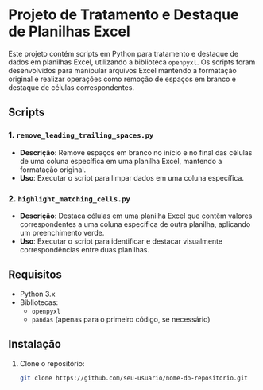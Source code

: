 # Projeto de Tratamento e Destaque de Planilhas Excel

Este projeto contém scripts em Python para tratamento e destaque de dados em planilhas Excel, utilizando a biblioteca `openpyxl`. Os scripts foram desenvolvidos para manipular arquivos Excel mantendo a formatação original e realizar operações como remoção de espaços em branco e destaque de células correspondentes.

## Scripts

### 1. `remove_leading_trailing_spaces.py`
- **Descrição**: Remove espaços em branco no início e no final das células de uma coluna específica em uma planilha Excel, mantendo a formatação original.
- **Uso**: Executar o script para limpar dados em uma coluna específica.

### 2. `highlight_matching_cells.py`
- **Descrição**: Destaca células em uma planilha Excel que contêm valores correspondentes a uma coluna específica de outra planilha, aplicando um preenchimento verde.
- **Uso**: Executar o script para identificar e destacar visualmente correspondências entre duas planilhas.

## Requisitos

- Python 3.x
- Bibliotecas:
  - `openpyxl`
  - `pandas` (apenas para o primeiro código, se necessário)

## Instalação

1. Clone o repositório:
   ```bash
   git clone https://github.com/seu-usuario/nome-do-repositorio.git
